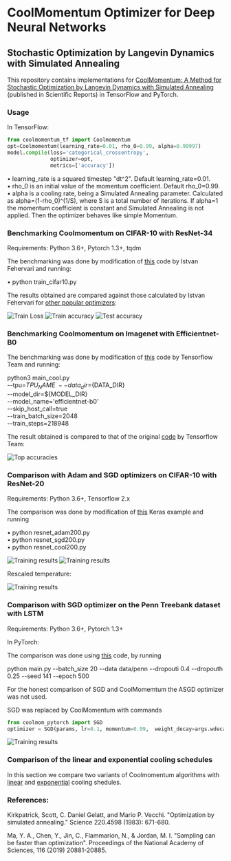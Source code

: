 # CoolMomentum Optimizer for Deep Neural Networks 


## Stochastic Optimization by Langevin Dynamics with Simulated Annealing


This repository contains implementations for [CoolMomentum: A Method for Stochastic Optimization by Langevin Dynamics with Simulated Annealing](https://www.nature.com/articles/s41598-021-90144-3) (published in Scientific Reports) in TensorFlow and PyTorch.

### Usage

In TensorFlow:

```python
from coolmomentum_tf import Coolmomentum                           
opt=Coolmomentum(learning_rate=0.01, rho_0=0.99, alpha=0.99997)
model.compile(loss='categorical_crossentropy',
              optimizer=opt,
              metrics=['accuracy'])
```



• learning_rate is a squared timestep "dt^2". Default learning_rate=0.01.                   
• rho_0 is an initial value of the momentum coefficient. Default rho_0=0.99.                   
• alpha is a cooling rate, being a Simulated Annealing parameter. Calculated as alpha=(1-rho_0)^(1/S), 
  where S is a total number of iterations. If alpha=1 the momentum coefficient is constant 
  and Simulated Annealing is not applied. Then the optimizer behaves like simple Momentum.   

### Benchmarking Coolmomentum on CIFAR-10 with ResNet-34 
Requirements: Python 3.6+, Pytorch 1.3+, tqdm

The benchmarking was done by modification of 
[this](https://github.com/ifeherva/optimizer-benchmark/blob/master/train_cifar10.py) code by Istvan Fehervari and running:

• python train_cifar10.py       

The results obtained are compared against those calculated by Istvan Fehervari for [other popular optimizers](https://app.wandb.ai/ifeherva/optimizer-evaluation):

![Train Loss](https://github.com/borbysh/coolmomentum/blob/master/Figure_1_a.png)
![Train accuracy](https://github.com/borbysh/coolmomentum/blob/master/Figure_1_b.png)
![Test accuracy](https://github.com/borbysh/coolmomentum/blob/master/Figure_1_c.png)

### Benchmarking Coolmomentum on Imagenet with Efficientnet-B0 

The benchmarking was done by modification of 
[this](https://cloud.google.com/tpu/docs/tutorials/efficientnet) code by Tensorflow Team and running:

python3 main_cool.py \
  --tpu=${TPU_NAME} \
  --data_dir=${DATA_DIR} \
  --model_dir=${MODEL_DIR} \
  --model_name='efficientnet-b0' \
  --skip_host_call=true \
  --train_batch_size=2048 \
  --train_steps=218948

The result obtained is compared to that of the original [code](https://cloud.google.com/tpu/docs/tutorials/efficientnet) by Tensorflow Team:

![Top accuracies](https://github.com/borbysh/coolmomentum/blob/master/Figure_2.png)






### Comparison with Adam and SGD optimizers on CIFAR-10 with ResNet-20 
Requirements: Python 3.6+, Tensorflow 2.x

The comparison was done by modification of 
[this](https://keras.io/zh/examples/cifar10_resnet/) Keras example and running

• python resnet_adam200.py       
• python resnet_sgd200.py      
• python resnet_cool200.py       

![Training results](https://github.com/borbysh/coolmomentum/blob/master/Fig_1_a.png)
![Training results](https://github.com/borbysh/coolmomentum/blob/master/Fig_1_b.png)

 Rescaled temperature:
 
![Training results](https://github.com/borbysh/coolmomentum/blob/master/Fig_1_c.png)


### Comparison with SGD optimizer on the Penn Treebank dataset with LSTM 
Requirements: Python 3.6+, Pytorch 1.3+

In PyTorch:


The comparison was done using 
[this](https://github.com/salesforce/awd-lstm-lm) code, by running


python main.py --batch_size 20 --data data/penn --dropouti 0.4 --dropouth 0.25 --seed 141 --epoch 500 


For the honest comparison of SGD and CoolMomemtum the ASGD optimizer was not used.


SGD was replaced by CoolMomentum with commands

```python
from coolmom_pytorch import SGD		
optimizer = SGD(params, lr=0.1, momentum=0.99,  weight_decay=args.wdecay, beta=0.9999998018)
```



![Training results](https://github.com/borbysh/coolmomentum/blob/master/Figure_LSTM.png)

### Comparison of the linear and exponential cooling schedules

In this section we compare two variants of Coolmomentum algorithms with [linear](optimizers/cool_lin.py) and [exponential](optimizers/coolmomentum.py) cooling shedules.



### References: 

Kirkpatrick, Scott, C. Daniel Gelatt, and Mario P. Vecchi. "Optimization by simulated annealing." Science 220.4598 (1983): 671-680.




Ma, Y. A., Chen, Y., Jin, C., Flammarion, N., & Jordan, M. I. "Sampling can be faster than optimization". Proceedings of the National Academy of Sciences, 116 (2019) 20881-20885.

